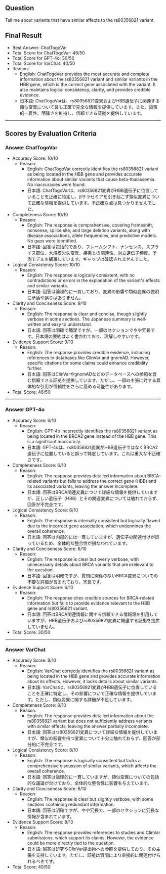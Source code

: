 ## Question

Tell me about variants that have similar effects to the rs80356821 variant.

## Final Result

- Best Answer: ChatTogoVar
- Total Score for ChatTogoVar: 48/50
- Total Score for GPT-4o: 30/50
- Total Score for VarChat: 40/50
- Reason:
  - English: ChatTogoVar provides the most accurate and complete information about the rs80356821 variant and similar variants in the HBB gene, which is the correct gene associated with the variant. It also maintains logical consistency, clarity, and provides credible evidence.
  - 日本語: ChatTogoVarは、rs80356821変異およびHBB遺伝子に関連する類似変異について最も正確で完全な情報を提供しています。また、論理的一貫性、明確さを維持し、信頼できる証拠を提供しています。

---

## Scores by Evaluation Criteria

### Answer ChatTogoVar
- Accuracy Score: 10/10
  - Reason: 
    - English: ChatTogoVar correctly identifies the rs80356821 variant as being located in the HBB gene and provides accurate information about similar variants that cause beta-thalassemia. No inaccuracies were found.
    - 日本語: ChatTogoVarは、rs80356821変異がHBB遺伝子に位置していることを正確に特定し、βサラセミアを引き起こす類似変異について正確な情報を提供しています。不正確な点は見つかりませんでした。
- Completeness Score: 10/10
  - Reason: 
    - English: The response is comprehensive, covering frameshift, nonsense, splice site, and large deletion variants, along with disease associations, allele frequencies, and predictive models. No gaps were identified.
    - 日本語: 回答は包括的であり、フレームシフト、ナンセンス、スプライス部位、大規模欠失変異、疾患との関連性、対立遺伝子頻度、予測モデルを網羅しています。ギャップは確認されませんでした。
- Logical Consistency Score: 10/10
  - Reason: 
    - English: The response is logically consistent, with no contradictions or errors in the explanation of the variant's effects and similar variants.
    - 日本語: 回答は論理的に一貫しており、変異の影響や類似変異の説明に矛盾や誤りはありません。
- Clarity and Conciseness Score: 9/10
  - Reason: 
    - English: The response is clear and concise, though slightly verbose in some sections. The Japanese summary is well-written and easy to understand.
    - 日本語: 回答は明確で簡潔ですが、一部のセクションでやや冗長です。日本語の要約はよく書かれており、理解しやすいです。
- Evidence Support Score: 9/10
  - Reason: 
    - English: The response provides credible evidence, including references to databases like ClinVar and gnomAD. However, specific citations for some claims could enhance credibility further.
    - 日本語: 回答はClinVarやgnomADなどのデータベースへの参照を含む信頼できる証拠を提供しています。ただし、一部の主張に対する具体的な引用が信頼性をさらに高める可能性があります。
- Total Score: 48/50

---

### Answer GPT-4o
- Accuracy Score: 6/10
  - Reason: 
    - English: GPT-4o incorrectly identifies the rs80356821 variant as being located in the BRCA2 gene instead of the HBB gene. This is a significant inaccuracy.
    - 日本語: GPT-4oは、rs80356821変異がHBB遺伝子ではなくBRCA2遺伝子に位置していると誤って特定しています。これは重大な不正確さです。
- Completeness Score: 6/10
  - Reason: 
    - English: The response provides detailed information about BRCA-related variants but fails to address the correct gene (HBB) and its associated variants, leaving the answer incomplete.
    - 日本語: 回答はBRCA関連変異について詳細な情報を提供していますが、正しい遺伝子（HBB）とその関連変異については触れておらず、回答が不完全です。
- Logical Consistency Score: 6/10
  - Reason: 
    - English: The response is internally consistent but logically flawed due to the incorrect gene association, which undermines the overall coherence.
    - 日本語: 回答は内部的には一貫していますが、遺伝子の関連付けが誤っているため、全体的な整合性が損なわれています。
- Clarity and Conciseness Score: 6/10
  - Reason: 
    - English: The response is clear but overly verbose, with unnecessary details about BRCA variants that are irrelevant to the question.
    - 日本語: 回答は明確ですが、質問に関係のないBRCA変異についての不要な詳細が含まれており、冗長です。
- Evidence Support Score: 6/10
  - Reason: 
    - English: The response cites credible sources for BRCA-related information but fails to provide evidence relevant to the HBB gene and rs80356821 variant.
    - 日本語: 回答はBRCA関連情報に関する信頼できる情報源を引用していますが、HBB遺伝子およびrs80356821変異に関連する証拠を提供していません。
- Total Score: 30/50

---

### Answer VarChat
- Accuracy Score: 8/10
  - Reason: 
    - English: VarChat correctly identifies the rs80356821 variant as being located in the HBB gene and provides accurate information about its effects. However, it lacks details about similar variants.
    - 日本語: VarChatは、rs80356821変異がHBB遺伝子に位置していることを正確に特定し、その影響について正確な情報を提供しています。ただし、類似変異に関する詳細が不足しています。
- Completeness Score: 8/10
  - Reason: 
    - English: The response provides detailed information about the rs80356821 variant but does not sufficiently address variants with similar effects, leaving the answer partially incomplete.
    - 日本語: 回答はrs80356821変異について詳細な情報を提供していますが、類似の影響を持つ変異について十分に触れておらず、回答が部分的に不完全です。
- Logical Consistency Score: 8/10
  - Reason: 
    - English: The response is logically consistent but lacks a comprehensive discussion of similar variants, which affects the overall coherence.
    - 日本語: 回答は論理的に一貫していますが、類似変異についての包括的な議論が欠けており、全体的な整合性に影響を与えています。
- Clarity and Conciseness Score: 8/10
  - Reason: 
    - English: The response is clear but slightly verbose, with some sections containing redundant information.
    - 日本語: 回答は明確ですが、やや冗長で、一部のセクションに冗長な情報が含まれています。
- Evidence Support Score: 8/10
  - Reason: 
    - English: The response provides references to studies and ClinVar submissions, which support its claims. However, the evidence could be more directly tied to the question.
    - 日本語: 回答は研究やClinVar提出物への参照を提供しており、その主張を支持しています。ただし、証拠は質問により直接的に関連付けられるべきです。
- Total Score: 40/50
